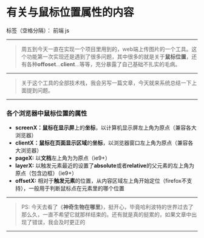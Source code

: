 ﻿# 有关与鼠标位置属性的内容

标签（空格分隔）： 前端 js

---

> 周五到今天一直在实现一个项目里用到的，web端上传图片的一个工具。这个功能第一次实现还是遇到了很多问题，其中很多的就是关于**鼠标位置**，还有各种**offoset**...**client**...等等，充分暴露了自己基础不扎实的毛病。

---

> 关于这个工具的全部技术栈，我会另写一篇文章，今天就来系统总结一下上面提到问题。

---

### **各个浏览器中鼠标位置的属性**
- **screenX：**鼠标在**显示屏**上的**坐标**，以计算机显示屏左上角为原点（兼容各大浏览器）
- **clientX：**鼠标在**页面显示区域**的**坐标**，以浏览器窗口左上角为原点（兼容各大浏览器）
- **pageX:** 以**文档**左上角为为原点（ie9+）
- **layerX:** 以触发元素最近的设置了**absolute**或者**relative**的父元素的左上角为原点（包含边框）（ie9+）
- **offsetX:** 相对于**触发元素**的位置，从内容区域左上角开始定位（firefox不支持），一般用于判断鼠标点在元素里的哪个位置

---

> PS: 今天去看了《**神奇生物在哪里**》，挺开心，毕竟哈利波特的世界过去了那么久，一直不希望它就那样结束的。还有就是真的挺累的，如果文章中出现了错误，我会及时更正的

---



